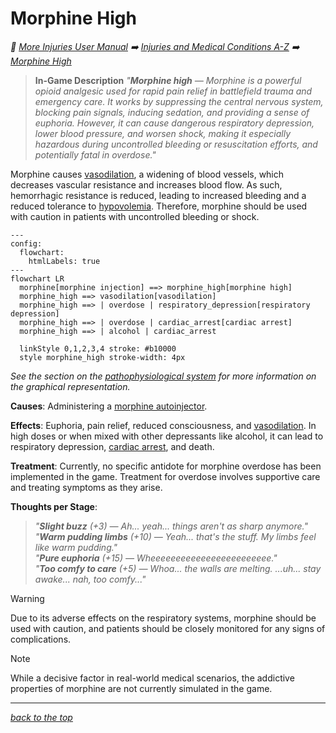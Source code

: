 # Morphine High

<!-- @generate_breadcrumb_trail {"template": "_:file_folder: {0}_", "connector": " :arrow_right: "} -->
_:file_folder: [More Injuries User Manual](/docs/wiki/README.md) :arrow_right: [Injuries and Medical Conditions A-Z](/docs/wiki/injuries/README.md) :arrow_right: [Morphine High](/docs/wiki/injuries/morphine-high.md)_
<!-- @end_generated_block -->

> **In-Game Description**
> _"**Morphine high** &mdash; Morphine is a powerful opioid analgesic used for rapid pain relief in battlefield trauma and emergency care. It works by suppressing the central nervous system, blocking pain signals, inducing sedation, and providing a sense of euphoria. However, it can cause dangerous respiratory depression, lower blood pressure, and worsen shock, making it especially hazardous during uncontrolled bleeding or resuscitation efforts, and potentially fatal in overdose."_

Morphine causes [vasodilation](/docs/wiki/injuries/vasodilation.md#vasodilation), a widening of blood vessels, which decreases vascular resistance and increases blood flow. As such, hemorrhagic resistance is reduced, leading to increased bleeding and a reduced tolerance to [hypovolemia](/docs/wiki/injuries/hypovolemic-shock.md#hypovolemic-shock). Therefore, morphine should be used with caution in patients with uncontrolled bleeding or shock.

```mermaid
---
config:
  flowchart:
    htmlLabels: true
---
flowchart LR
  morphine[morphine injection] ==> morphine_high[morphine high]
  morphine_high ==> vasodilation[vasodilation]
  morphine_high ==> | overdose | respiratory_depression[respiratory depression]
  morphine_high ==> | overdose | cardiac_arrest[cardiac arrest]
  morphine_high ==> | alcohol | cardiac_arrest

  linkStyle 0,1,2,3,4 stroke: #b10000
  style morphine_high stroke-width: 4px
```

*See the section on the [pathophysiological system](/docs/wiki/pathophysiological-system.md#pathophysiological-system) for more information on the graphical representation.*

**Causes**: Administering a [morphine autoinjector](/docs/wiki/medical-devices.md#morphine-autoinjector).

**Effects**: Euphoria, pain relief, reduced consciousness, and [vasodilation](/docs/wiki/injuries/vasodilation.md#vasodilation). In high doses or when mixed with other depressants like alcohol, it can lead to respiratory depression, [cardiac arrest](/docs/wiki/injuries/cardiac-arrest.md#cardiac-arrest), and death.

**Treatment**: Currently, no specific antidote for morphine overdose has been implemented in the game. Treatment for overdose involves supportive care and treating symptoms as they arise.

**Thoughts per Stage**:
> _"**Slight buzz** (+3) &mdash; Ah... yeah... things aren't as sharp anymore."_  
> _"**Warm pudding limbs** (+10) &mdash; Yeah... that's the stuff. My limbs feel like warm pudding."_  
> _"**Pure euphoria** (+15) &mdash; Wheeeeeeeeeeeeeeeeeeeeeeee."_  
> _"**Too comfy to care** (+5) &mdash; Whoa... the walls are melting. ...uh... stay awake... nah, too comfy..."_

> [!WARNING]
> Due to its adverse effects on the respiratory systems, morphine should be used with caution, and patients should be closely monitored for any signs of complications.

> [!NOTE]
> While a decisive factor in real-world medical scenarios, the addictive properties of morphine are not currently simulated in the game.

<!-- @generate_link_to_top {"template": "---\n_[back to the top]({1})_"} -->
---
_[back to the top](#morphine-high)_
<!-- @end_generated_block -->
